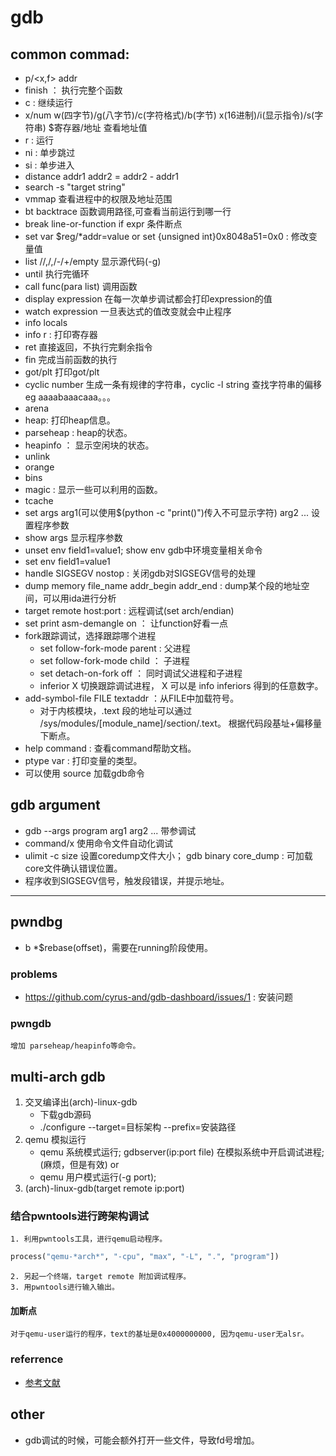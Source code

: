 # gdb 
## common commad:  
- p/<x,f> addr
- finish ： 执行完整个函数  
- c : 继续运行  
- x/num w(四字节)/g(八字节)/c(字符格式)/b(字节) x(16进制)/i(显示指令)/s(字符串) $寄存器/地址  查看地址值  
- r <args> : 运行  
- ni : 单步跳过  
- si : 单步进入  
- distance addr1 addr2  = addr2 - addr1  
- search -s "target string"  
- vmmap 查看进程中的权限及地址范围  
- bt backtrace 函数调用路径,可查看当前运行到哪一行
- break line-or-function if expr 条件断点
- set var $reg/*addr=value  or set {unsigned int}0x8048a51=0x0 : 修改变量值  
- list <linenum>/<function>/<first>,<last>/,<last>/-/+/empty  显示源代码(-g)  
- until 执行完循环
- call func(para list)  调用函数
- display expression  在每一次单步调试都会打印expression的值
- watch expression 一旦表达式的值改变就会中止程序
- info locals
- info r : 打印寄存器
- ret 直接返回，不执行完剩余指令
- fin 完成当前函数的执行
- got/plt 打印got/plt
- cyclic number 生成一条有规律的字符串，cyclic -l string 查找字符串的偏移 eg aaaabaaacaaa。。。
- arena
- heap: 打印heap信息。
- parseheap : heap的状态。
- heapinfo ： 显示空闲块的状态。
- unlink
- orange
- bins
- magic : 显示一些可以利用的函数。
- tcache
- set args arg1(可以使用$(python -c "print()")传入不可显示字符) arg2 ... 设置程序参数
- show args 显示程序参数
- unset env field1=value1; show env  gdb中环境变量相关命令
- set env field1=value1
- handle SIGSEGV nostop : 关闭gdb对SIGSEGV信号的处理
- dump memory file_name addr_begin addr_end : dump某个段的地址空间，可以用ida进行分析
- target remote host:port  : 远程调试(set arch/endian)
- set print asm-demangle on ： 让function好看一点
- fork跟踪调试，选择跟踪哪个进程
	- set follow-fork-mode parent : 父进程
	- set follow-fork-mode child ： 子进程
	- set detach-on-fork off ： 同时调试父进程和子进程
	- inferior X 切换跟踪调试进程， X 可以是 info inferiors 得到的任意数字。
- add-symbol-file FILE textaddr ：从FILE中加载符号。 
	- 对于内核模块，.text 段的地址可以通过 /sys/modules/[module_name]/section/.text。 根据代码段基址+偏移量下断点。
- help command : 查看command帮助文档。
- ptype var : 打印变量的类型。
- 可以使用 source 加载gdb命令

## gdb argument
- gdb --args program arg1 arg2 ... 带参调试
- command/x 使用命令文件自动化调试
- ulimit -c size 设置coredump文件大小； gdb binary core_dump :  可加载core文件确认错误位置。
- 程序收到SIGSEGV信号，触发段错误，并提示地址。
---

## pwndbg
- b *$rebase(offset)，需要在running阶段使用。
### problems
- https://github.com/cyrus-and/gdb-dashboard/issues/1 : 安装问题
### pwngdb
	增加 parseheap/heapinfo等命令。

## multi-arch gdb
1. 交叉编译出(arch)-linux-gdb
   - 下载gdb源码
   - ./configure --target=目标架构 --prefix=安装路径
2. qemu 模拟运行
   - qemu 系统模式运行; gdbserver(ip:port file) 在模拟系统中开启调试进程; (麻烦，但是有效)
   or
   - qemu 用户模式运行(-g port);
3. (arch)-linux-gdb(target remote ip:port)

### 结合pwntools进行跨架构调试
	1. 利用pwntools工具，进行qemu启动程序。 
```python
process("qemu-*arch*", "-cpu", "max", "-L", ".", "program"])
```
	2. 另起一个终端，target remote 附加调试程序。 
	3. 用pwntools进行输入输出。
#### 加断点
	对于qemu-user运行的程序，text的基址是0x4000000000, 因为qemu-user无alsr。

### referrence
- [参考文献](https://blog.csdn.net/zqj6893/article/details/84662579 "跨架构调试")

## other
- gdb调试的时候，可能会额外打开一些文件，导致fd号增加。